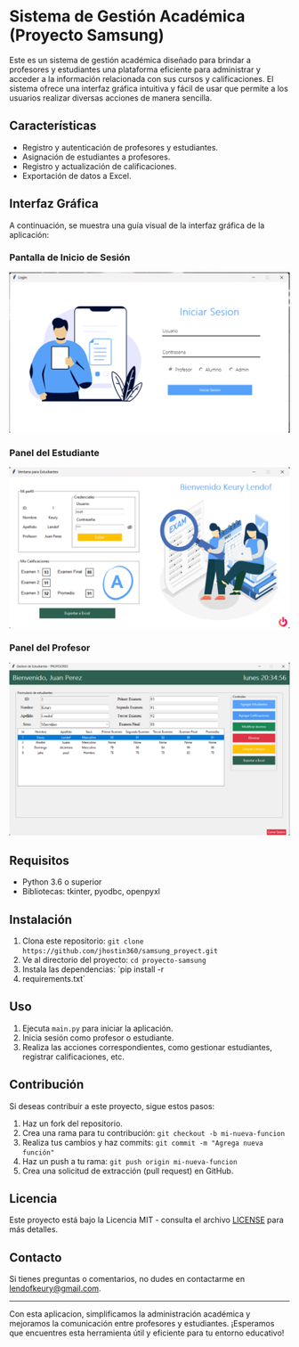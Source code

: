 # Sistema de Gestión Académica (Proyecto Samsung)

Este es un sistema de gestión académica diseñado para brindar a profesores y estudiantes una plataforma eficiente para administrar y acceder a la información relacionada con sus cursos y calificaciones. El sistema ofrece una interfaz gráfica intuitiva y fácil de usar que permite a los usuarios realizar diversas acciones de manera sencilla.

## Características

- Registro y autenticación de profesores y estudiantes.
- Asignación de estudiantes a profesores.
- Registro y actualización de calificaciones.
- Exportación de datos a Excel.

## Interfaz Gráfica

A continuación, se muestra una guía visual de la interfaz gráfica de la aplicación:

### Pantalla de Inicio de Sesión

![Pantalla de Inicio de Sesión](images/login.png)

### Panel del Estudiante

![Panel del Estudiante](images/student_panel.png)

### Panel del Profesor

![Panel del Profesor](images/teacher_panel.png)

## Requisitos

- Python 3.6 o superior
- Bibliotecas: tkinter, pyodbc, openpyxl

## Instalación

1. Clona este repositorio: `git clone https://github.com/jhostin360/samsung_proyect.git`
2. Ve al directorio del proyecto: `cd proyecto-samsung`
3. Instala las dependencias: `pip install -r
4. requirements.txt`

## Uso

1. Ejecuta `main.py` para iniciar la aplicación.
2. Inicia sesión como profesor o estudiante.
3. Realiza las acciones correspondientes, como gestionar estudiantes, registrar calificaciones, etc.

## Contribución

Si deseas contribuir a este proyecto, sigue estos pasos:

1. Haz un fork del repositorio.
2. Crea una rama para tu contribución: `git checkout -b mi-nueva-funcion`
3. Realiza tus cambios y haz commits: `git commit -m "Agrega nueva función"`
4. Haz un push a tu rama: `git push origin mi-nueva-funcion`
5. Crea una solicitud de extracción (pull request) en GitHub.

## Licencia

Este proyecto está bajo la Licencia MIT - consulta el archivo [LICENSE](LICENSE) para más detalles.

## Contacto

Si tienes preguntas o comentarios, no dudes en contactarme en lendofkeury@gmail.com.

<hr/>
Con esta aplicacion, simplificamos la administración académica y mejoramos la comunicación entre profesores y estudiantes. ¡Esperamos que encuentres esta herramienta útil y eficiente para tu entorno educativo!
